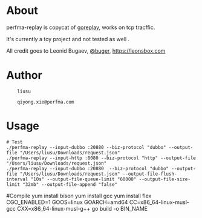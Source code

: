 
# About

perfma-replay is copycat of [goreplay](https://github.com/buger/goreplay), works on tcp tracffic.

It's currently a toy project and not tested as well .

All credit goes to Leonid Bugaev, [@buger](https://twitter.com/buger), https://leonsbox.com


# Author
```
    liusu

    qiyong.xie@perfma.com
   ```

# Usage

```
# Test
./perfma-replay --input-dubbo :20880 --biz-protocol "dubbo" --output-file "/Users/liusu/Downloads/request.json"
./perfma-replay --input-http :8080 --biz-protocol "http" --output-file "/Users/liusu/Downloads/request.json"
./perfma-replay --input-dubbo :20880  --biz-protocol "dubbo" --output-file "/Users/liusu/Downloads/request.json" --output-file-flush-interval "10s" --output-file-queue-limit "60000" --output-file-size-limit "32mb" --output-file-append "false"
```

#Compile
    yum install bison
    yum install gcc
    yum install flex
    CGO_ENABLED=1 GOOS=linux  GOARCH=amd64  CC=x86_64-linux-musl-gcc  CXX=x86_64-linux-musl-g++ go build -o BIN_NAME

